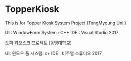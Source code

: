 # TopperKiosk

This is for Topper Kiosk System Project (TongMyoung Uni.)

UI : WindowForm
System : C++
IDE : Visual Studio 2017


토퍼 키오스크 프로젝트 (동명대학교)

UI: 윈도우 폼
시스탬: c+
IDE : 비주얼 스튜디오 2017
